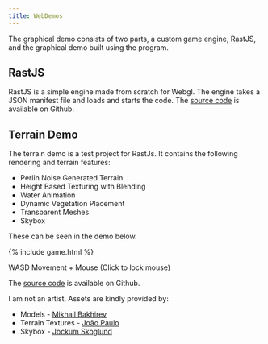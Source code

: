 ```yaml
---
title: WebDemos
---
```


The graphical demo consists of two parts, a custom game engine, RastJS, and the graphical demo built using the program.

## RastJS

RastJS is a simple engine made from scratch for Webgl. The engine takes a JSON manifest file and loads and starts the code. The [source code](https://github.com/mechapede/rastjs) is available on Github.

## Terrain Demo

The terrain demo is a test project for RastJs. It contains the following rendering and terrain features:
* Perlin Noise Generated Terrain
* Height Based Texturing with Blending
* Water Animation
* Dynamic Vegetation Placement
* Transparent Meshes
* Skybox

These can be seen in the demo below.

{% include game.html %}

WASD Movement + Mouse (Click to lock mouse)

The [source code](https://github.com/mechapede/terra) is available on Github. 

I am not an artist. Assets are kindly provided by:
* Models - [Mikhail Bakhirev](https://www.cgtrader.com/free-3d-models/plant/other/lowpoly-pbr-rocks-and-foliage)
* Terrain Textures - [João Paulo](https://3dtextures.me/)
* Skybox - [Jockum Skoglund](https://opengameart.org/content/miramar-skybox)
